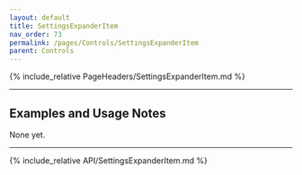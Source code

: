```yaml
---
layout: default
title: SettingsExpanderItem
nav_order: 73
permalink: /pages/Controls/SettingsExpanderItem
parent: Controls
---
```


{% include_relative PageHeaders/SettingsExpanderItem.md %}

<!-- Custom content & examples start here -->

<hr />

## Examples and Usage Notes

None yet.

<!-- End custom content & examples -->

<hr />

{% include_relative API/SettingsExpanderItem.md %}
